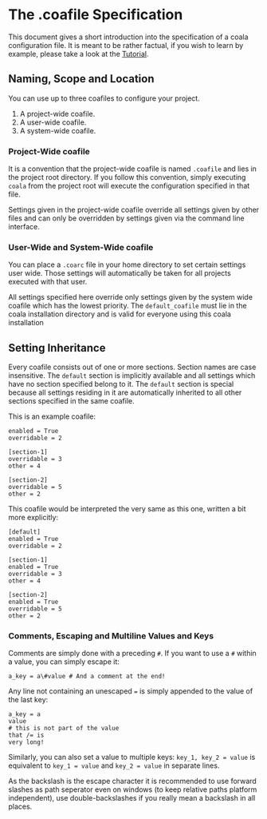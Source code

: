 # The .coafile Specification

This document gives a short introduction into the specification of a coala
configuration file. It is meant to be rather factual, if you wish to learn by
example, please take a look at the [Tutorial](Tutorial.md).

## Naming, Scope and Location

You can use up to three coafiles to configure your project.

1. A project-wide coafile.
2. A user-wide coafile.
3. A system-wide coafile.

### Project-Wide coafile

It is a convention that the project-wide coafile is named `.coafile` and lies
in the project root directory. If you follow this convention, simply
executing `coala` from the project root will execute the configuration
specified in that file.

Settings given in the project-wide coafile override all settings given by other
files and can only be overridden by settings given via the command line
interface.

### User-Wide and System-Wide coafile

You can place a `.coarc` file in your home directory to set certain settings
user wide. Those settings will automatically be taken for all projects
executed with that user.

All settings specified here override only settings given by the system wide
coafile which has the lowest priority. The `default_coafile` must lie in the
coala installation directory and is valid for everyone using this coala
installation

## Setting Inheritance

Every coafile consists out of one or more sections. Section names are case
insensitive. The `default` section is implicitly available and all settings
which have no section specified belong to it. The `default` section is special
because all settings residing in it are automatically inherited to all other
sections specified in the same coafile.

This is an example coafile:

```
enabled = True
overridable = 2

[section-1]
overridable = 3
other = 4

[section-2]
overridable = 5
other = 2
```

This coafile would be interpreted the very same as this one, written a bit more
explicitly:

```
[default]
enabled = True
overridable = 2

[section-1]
enabled = True
overridable = 3
other = 4

[section-2]
enabled = True
overridable = 5
other = 2
```

### Comments, Escaping and Multiline Values and Keys

Comments are simply done with a preceding `#`. If you want to use a `#` within
a value, you can simply escape it:

```
a_key = a\#value # And a comment at the end!
```

Any line not containing an unescaped `=` is simply appended to the value of the
last key:

```
a_key = a
value
# this is not part of the value
that /= is
very long!
```

Similarly, you can also set a value to multiple keys: `key_1, key_2 = value`
is equivalent to `key_1 = value` and `key_2 = value` in separate lines.

As the backslash is the escape character it is recommended to use forward
slashes as path seperator even on windows (to keep relative paths platform
independent), use double-backslashes if you really mean a backslash in all
places.
